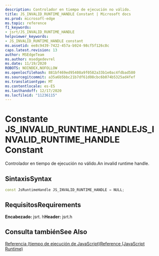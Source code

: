 ```yaml
---
description: Controlador en tiempo de ejecución no válido.
title: JS_INVALID_RUNTIME_HANDLE Constant | Microsoft docs
ms.prod: microsoft-edge
ms.topic: reference
f1_keywords:
- jsrt/JS_INVALID_RUNTIME_HANDLE
helpviewer_keywords:
- JS_INVALID_RUNTIME_HANDLE constant
ms.assetid: ee8c9439-7422-457a-b924-98cf5f126c8c
caps.latest.revision: 13
author: MSEdgeTeam
ms.author: msedgedevrel
ms.date: 11/19/2020
ROBOTS: NOINDEX,NOFOLLOW
ms.openlocfilehash: 881bf469ed95408a9f0582a33b1e0ac4fdbad580
ms.sourcegitcommit: a35a6b5bbc21b7df61d08cbc6b074b5325ad4fef
ms.translationtype: MT
ms.contentlocale: es-ES
ms.lasthandoff: 12/17/2020
ms.locfileid: "11236115"
---
```

# <span data-ttu-id="0fd1f-103">Constante JS_INVALID_RUNTIME_HANDLE</span><span class="sxs-lookup"><span data-stu-id="0fd1f-103">JS_INVALID_RUNTIME_HANDLE Constant</span></span>

<span data-ttu-id="0fd1f-104">Controlador en tiempo de ejecución no válido.</span><span class="sxs-lookup"><span data-stu-id="0fd1f-104">An invalid runtime handle.</span></span>  
  
## <span data-ttu-id="0fd1f-105">Sintaxis</span><span class="sxs-lookup"><span data-stu-id="0fd1f-105">Syntax</span></span>  
  
```cpp
const JsRuntimeHandle JS_INVALID_RUNTIME_HANDLE = NULL;  
```  
  
## <span data-ttu-id="0fd1f-106">Requisitos</span><span class="sxs-lookup"><span data-stu-id="0fd1f-106">Requirements</span></span>  
 <span data-ttu-id="0fd1f-107">**Encabezado:** jsrt. h</span><span class="sxs-lookup"><span data-stu-id="0fd1f-107">**Header:** jsrt.h</span></span>  
  
## <span data-ttu-id="0fd1f-108">Consulta también</span><span class="sxs-lookup"><span data-stu-id="0fd1f-108">See Also</span></span>  
 [<span data-ttu-id="0fd1f-109">Referencia (tiempo de ejecución de JavaScript)</span><span class="sxs-lookup"><span data-stu-id="0fd1f-109">Reference (JavaScript Runtime)</span></span>](../chakra-hosting/reference-javascript-runtime.md)
